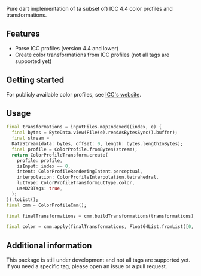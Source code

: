 Pure dart implementation of (a subset of) ICC 4.4 color profiles and transformations.

## Features

- Parse ICC profiles (version 4.4 and lower)
- Create color transformations from ICC profiles (not all tags are supported yet) 

## Getting started

For publicly available color profiles, see [ICC's website](https://www.color.org/profiles2.xalter).

## Usage

```dart
final transformations = inputFiles.mapIndexed((index, e) {
  final bytes = ByteData.view(File(e).readAsBytesSync().buffer);
  final stream =
  DataStream(data: bytes, offset: 0, length: bytes.lengthInBytes);
  final profile = ColorProfile.fromBytes(stream);
  return ColorProfileTransform.create(
    profile: profile,
    isInput: index == 0,
    intent: ColorProfileRenderingIntent.perceptual,
    interpolation: ColorProfileInterpolation.tetrahedral,
    lutType: ColorProfileTransformLutType.color,
    useD2BTags: true,
  );
}).toList();
final cmm = ColorProfileCmm();

final finalTransformations = cmm.buildTransformations(transformations);

final color = cmm.apply(finalTransformations, Float64List.fromList([0, 0, 0, 0]));
```

## Additional information

This package is still under development and not all tags are supported yet. 
If you need a specific tag, please open an issue or a pull request.